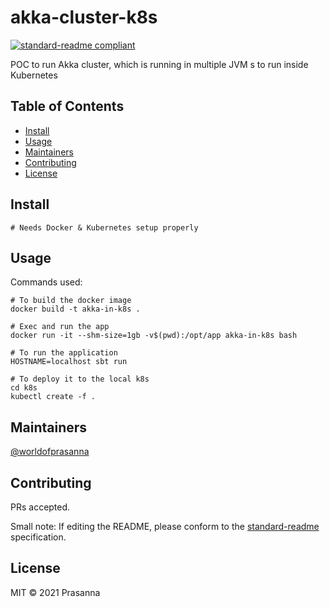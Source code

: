 # akka-cluster-k8s

[![standard-readme compliant](https://img.shields.io/badge/standard--readme-OK-green.svg?style=flat-square)](https://github.com/RichardLitt/standard-readme)

POC to run Akka cluster, which is running in multiple JVM s to run inside Kubernetes

## Table of Contents

- [Install](#install)
- [Usage](#usage)
- [Maintainers](#maintainers)
- [Contributing](#contributing)
- [License](#license)

## Install

```
# Needs Docker & Kubernetes setup properly
```

## Usage

Commands used:
```
# To build the docker image
docker build -t akka-in-k8s .

# Exec and run the app
docker run -it --shm-size=1gb -v$(pwd):/opt/app akka-in-k8s bash

# To run the application
HOSTNAME=localhost sbt run

# To deploy it to the local k8s
cd k8s
kubectl create -f .

```

## Maintainers

[@worldofprasanna](https://github.com/worldofprasanna)

## Contributing

PRs accepted.

Small note: If editing the README, please conform to the [standard-readme](https://github.com/RichardLitt/standard-readme) specification.

## License

MIT © 2021 Prasanna
